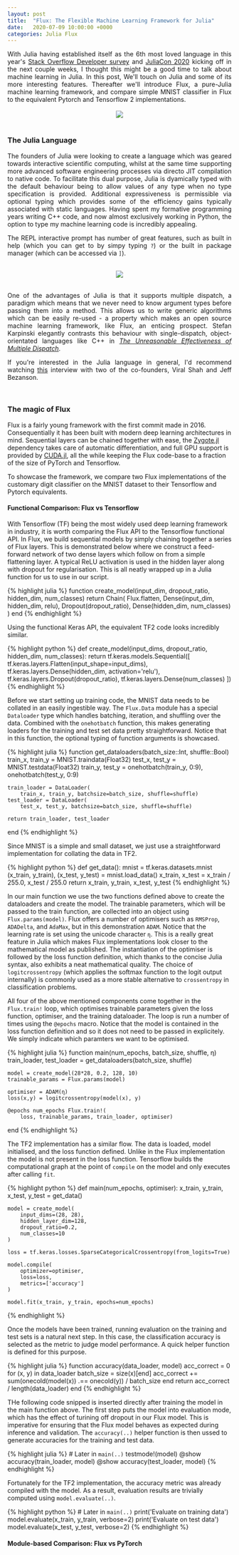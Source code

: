 ```yaml
---
layout: post
title:  "Flux: The Flexible Machine Learning Framework for Julia"
date:   2020-07-09 10:00:00 +0000
categories: Julia Flux
---
```


<div style="text-align: justify">
With Julia having established itself as the 6th most loved language in this year's <a href="https://insights.stackoverflow.com/survey/2020#technology-most-loved-dreaded-and-wanted-languages">Stack Overflow Developer survey</a> and <a href="https://juliacon.org/2020/">JuliaCon 2020</a> kicking off in the next couple weeks, I thought this might be a good time to talk about machine learning in Julia. In this post, We'll touch on Julia and some of its more interesting features. Thereafter we'll introduce Flux, a pure-Julia machine learning framework, and compare simple MNIST classifier in Flux to the equivalent Pytorch and Tensorflow 2 implementations.
</div>
<br/>

<div style="text-align:center"><img src="/post_pdfs/machine_learning_in_julia/flux_logo.png" />
</div><br/>

### The Julia Language
<div style="text-align: justify"><p>
The founders of Julia were looking to create a language which was geared towards interactive scientific computing, whilst at the same time supporting more advanced software engineering processes via directo JIT compilation to native code. To facilitate this dual purpose, Julia is dyamically typed with the default behaviour being to allow values of any type when no type specification is provided. Additional expressiveness is permissible via optional typing which provides some of the efficiency gains typically associated with static languages. Having spent my formative programming years writing C++ code, and now almost exclusively working in Python, the option to type my machine learning code is incredibly appealing.
</p>
<p>
The REPL interactive prompt has number of great features, such as built in help (which you can get to by simpy typing <code>?</code>) or the built in package manager (which can be accessed via <code>]</code>).
</p>
</div>
<br/>

<div style="text-align:center"><img src="/post_pdfs/machine_learning_in_julia/REPL.png" />
</div><br/>

<div style="text-align: justify"><p>
One of the advantages of Julia is that it supports multiple dispatch, a paradigm which means that we never need to know argument types before passing them into a method. This allows us to write generic algorithms which can be easily re-used - a property which makes an open source machine learning framework, like Flux, an enticing prospect. Stefan Karpinski elegantly contrasts this behaviour with single-dispatch, object-orientated languages like C++ in <a href="https://www.youtube.com/watch?v=kc9HwsxE1OY"><i>The Unreasonable Effectiveness of Multiple Dispatch</i></a>.
</p><p>
If you're interested in the Julia language in general, I'd recommend watching <a href="https://www.youtube.com/watch?v=VgZm53qgj9Q">this</a> interview with two of the co-founders, Viral Shah and Jeff Bezanson.
</p></div><br/>

### The magic of Flux
Flux is a fairly young framework with the first commit made in 2016. Consequentially it has been built with modern deep learning architectures in mind. Sequential layers can be chained together with ease, the [Zygote.jl](https://fluxml.ai/Zygote.jl/latest/) dependency takes care of automatic differentiation, and full GPU support is provided by [CUDA.jl](https://juliagpu.gitlab.io/CUDA.jl/), all the while keeping the Flux code-base to a fraction of the size of PyTorch and Tensorflow.

To showcase the framework, we compare two Flux implementations of the customary digit classifier on the MNIST dataset to their Tensorflow and Pytorch equivalents.

#### Functional Comparison: Flux vs Tensorflow
With Tensorflow (TF) being the most widely used deep learning framework in industry, it is worth comparing the Flux API to the Tensorflow functional API. In Flux, we build sequential models by simply chaining together a series of Flux layers. This is demonstrated below where we construct a feed-forward network of two dense layers which follow on from a simple flattening layer. A typical ReLU activation is used in the hidden layer along with dropout for regularisation. This is all neatly wrapped up in a Julia function for us to use in our script.

{% highlight julia %}
function create_model(input_dim, dropout_ratio, hidden_dim, num_classes)
    return Chain(
        Flux.flatten,
        Dense(input_dim, hidden_dim, relu),
        Dropout(dropout_ratio),
        Dense(hidden_dim, num_classes)
    )
end
{% endhighlight %}

Using the functional Keras API, the equivalent TF2 code looks incredibly similar.

{% highlight python %}
def create_model(input_dims, dropout_ratio, hidden_dim, num_classes):
    return tf.keras.models.Sequential([
        tf.keras.layers.Flatten(input_shape=input_dims),
        tf.keras.layers.Dense(hidden_dim, activation='relu'),
        tf.keras.layers.Dropout(dropout_ratio),
        tf.keras.layers.Dense(num_classes)
    ])
{% endhighlight %}
<br/>

Before we start setting up training code, the MNIST data needs to be collated in an easily ingestible way. The `Flux.Data` module has a special `Dataloader` type which handles batching, iteration, and shuffling over the data. Combined with the `onehotbatch` function, this makes generating loaders for the training and test set data pretty straightforward. Notice that in this function, the optional typing of function arguments is showcased.  

{% highlight julia %}
function get_dataloaders(batch_size::Int, shuffle::Bool)
    train_x, train_y = MNIST.traindata(Float32)
    test_x, test_y = MNIST.testdata(Float32)
    train_y, test_y = onehotbatch(train_y, 0:9), onehotbatch(test_y, 0:9)

    train_loader = DataLoader(
        train_x, train_y, batchsize=batch_size, shuffle=shuffle)
    test_loader = DataLoader(
        test_x, test_y, batchsize=batch_size, shuffle=shuffle)

    return train_loader, test_loader
end
{% endhighlight %}

Since MNIST is a simple and small dataset, we just use a straightforward implementation for collating the data in TF2.

{% highlight python %}
def get_data():
    mnist = tf.keras.datasets.mnist
    (x_train, y_train), (x_test, y_test) = mnist.load_data()
    x_train, x_test = x_train / 255.0, x_test / 255.0
    return x_train, y_train, x_test, y_test
{% endhighlight %}
<br/>

In our main function we use the two functions defined above to create the dataloaders and create the model. The trainable parameters, which will be passed to the train function, are collected into an object using `Flux.params(model)`. Flux offers a number of optimisers such as `RMSProp`, `ADADelta`, and `AdaMax`, but in this demonstration `ADAM`. Notice that the learning rate is set using the unicode character `η`. This is a really great feature in Julia which makes Flux implementations look closer to the mathematical model as published. The instantiation of the optimiser is followed by the loss function definition, which thanks to the concise Julia syntax, also exhibits a neat mathematical quality. The choice of `logitcrossentropy` (which applies the softmax function to the logit output internally) is commonly used as a more stable alternative to `crossentropy` in classification problems.

All four of the above mentioned components come together in the `Flux.train!` loop, which optimises trainable parameters given the loss function, optimiser, and the training dataloader. The loop is run a number of times using the `@epochs` macro. Notice that the model is contained in the loss function definition and so it does not need to be passed in explicitely. We simply indicate which paramters we want to be optimised. 

{% highlight julia %}
function main(num_epochs, batch_size, shuffle, η)
    train_loader, test_loader = get_dataloaders(batch_size, shuffle)

    model = create_model(28*28, 0.2, 128, 10)
    trainable_params = Flux.params(model)

    optimiser = ADAM(η)
    loss(x,y) = logitcrossentropy(model(x), y)

    @epochs num_epochs Flux.train!(
        loss, trainable_params, train_loader, optimiser)
end
{% endhighlight %}

The TF2 implementation has a similar flow. The data is loaded, model initialised, and the loss function defined. Unlike in the Flux implementation the model is not present in the loss function. Tensorflow builds the computational graph at the point of `compile` on the model and only executes after calling `fit`.

{% highlight python %}
def main(num_epochs, optimiser):
    x_train, y_train, x_test, y_test = get_data()

    model = create_model(
        input_dims=(28, 28),
        hidden_layer_dim=128,
        dropout_ratio=0.2,
        num_classes=10
    )

    loss = tf.keras.losses.SparseCategoricalCrossentropy(from_logits=True)

    model.compile(
        optimizer=optimiser,
        loss=loss,
        metrics=['accuracy']
    )

    model.fit(x_train, y_train, epochs=num_epochs)

{% endhighlight %}
<br/>

Once the models have been trained, running evaluation on the training and test sets is a natural next step. In this case, the classification accuracy is selected as the metric to judge model performance. A quick helper function is defined for this purpose.

{% highlight julia %}
function accuracy(data_loader, model)
    acc_correct = 0
    for (x, y) in data_loader
        batch_size = size(x)[end]
        acc_correct += sum(onecold(model(x)) .== onecold(y)) / batch_size
    end
    return acc_correct / length(data_loader)
end
{% endhighlight %}

THe following code snipped is inserted directly after training the model in the main function above. The first step puts the model into evaluation mode, which has the effect of turining off dropout in our Flux model. This is imperative for ensuring that the Flux model behaves as expected during inference and validation. The `accuracy(..)` helper function is then ussed to generate accuracies for the training and test data.  

{% highlight julia %}
    # Later in `main(..)`
    testmode!(model)
    @show accuracy(train_loader, model)
    @show accuracy(test_loader, model)
{% endhighlight %}

Fortunately for the TF2 implementation, the accuracy metric was already compiled with the model. As a result, evaluation results are trivially computed using `model.evaluate(..)`.

{% highlight python %}
    # Later in `main(..)`
    print('Evaluate on training data')
    model.evaluate(x_train, y_train, verbose=2)
    print('Evaluate on test data')
    model.evaluate(x_test, y_test, verbose=2)
{% endhighlight %}
<br/>

#### Module-based Comparison: Flux vs PyTorch
